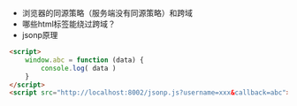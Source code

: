 - 浏览器的同源策略（服务端没有同源策略）和跨域
- 哪些html标签能绕过跨域？
- jsonp原理

```html
<script>
    window.abc = function (data) {
        console.log( data )
    }
</script>
<script src="http://localhost:8002/jsonp.js?username=xxx&callback=abc"></script>
```